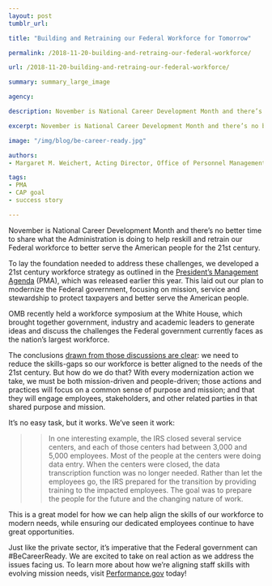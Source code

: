```yaml
---
layout: post
tumblr_url:

title: "Building and Retraining our Federal Workforce for Tomorrow"

permalink: /2018-11-20-building-and-retraing-our-federal-workforce/

url: /2018-11-20-building-and-retraing-our-federal-workforce/

summary: summary_large_image

agency:

description: November is National Career Development Month and there’s no better time to share what the Administration is doing to help reskill and retrain our Federal workforce to better serve the American people for the 21st century.

excerpt: November is National Career Development Month and there’s no better time to share what the Administration is doing to help reskill and retrain our Federal workforce to better serve the American people for the 21st century.

image: "/img/blog/be-career-ready.jpg"

authors:
- Margaret M. Weichert, Acting Director, Office of Personnel Management and Deputy Director for Management, Office of Management and Budget

tags:
- PMA
- CAP goal
- success story

---
```


November is National Career Development Month and there’s no better time to share what the Administration is doing to help reskill and retrain our Federal workforce to better serve the American people for the 21st century.

To lay the foundation needed to address these challenges, we developed a 21st century workforce strategy as outlined in the [President’s Management Agenda](http://omb.gov/pma) (PMA), which was released earlier this year. This laid out our plan to modernize the Federal government, focusing on mission, service and stewardship to protect taxpayers and better serve the American people.

OMB recently held a workforce symposium at the White House, which brought together government, industry and academic leaders to generate ideas and discuss the challenges the Federal government currently faces as the nation’s largest workforce.

The conclusions [drawn from those discussions are clear](https://www.performance.gov/2018-10-23-federal-workforce-symposium-report.md/): we need to reduce the skills-gaps so our workforce is better aligned to the needs of the 21st century. But how do we do that? With every modernization action we take, we must be both mission-driven and people-driven; those actions and practices will focus on a common sense of purpose and mission; and that they will engage employees, stakeholders, and other related parties in that shared purpose and mission.

It’s no easy task, but it works. We’ve seen it work:  
>>In one interesting example, the IRS closed several service centers, and each of those centers had between 3,000 and 5,000 employees. Most of the people at the centers were doing data entry. When the centers were closed, the data transcription function was no longer needed. Rather than let the employees go, the IRS prepared for the transition by providing training to the impacted employees. The goal was to prepare the people for the future and the changing nature of work.

This is a great model for how we can help align the skills of our workforce to modern needs, while ensuring our dedicated employees continue to have great opportunities.

Just like the private sector, it’s imperative that the Federal government can #BeCareerReady. We are excited to take on real action as we address the issues facing us. To learn more about how we’re aligning staff skills with evolving mission needs, visit [Performance.gov](https://www.performance.gov/) today!
